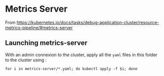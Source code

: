 # Metrics Server

From https://kubernetes.io/docs/tasks/debug-application-cluster/resource-metrics-pipeline/#metrics-server

## Launching metrics-server

With an admin connexion to the cluster, apply all the `yaml` files in this folder to the cluster using : 

    for i in metrics-server/*.yaml; do kubectl apply -f $i; done

